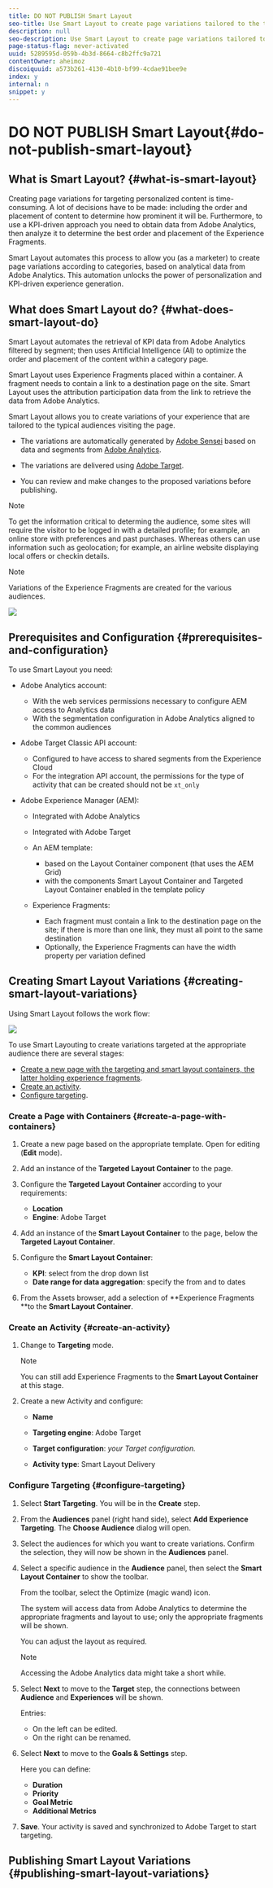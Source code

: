 ```yaml
---
title: DO NOT PUBLISH Smart Layout
seo-title: Use Smart Layout to create page variations tailored to the typical audiences visiting the page.
description: null
seo-description: Use Smart Layout to create page variations tailored to the typical audiences visiting the page.
page-status-flag: never-activated
uuid: 5289595d-059b-4b3d-8664-c8b2ffc9a721
contentOwner: aheimoz
discoiquuid: a573b261-4130-4b10-bf99-4cdae91bee9e
index: y
internal: n
snippet: y
---
```


# DO NOT PUBLISH Smart Layout{#do-not-publish-smart-layout}

<!--
Comment Type: remark
Last Modified By: Alison Heimoz (aheimoz)
Last Modified Date: 2018-11-28T07:27:23.806-0500
<p>This page is not tagged (as otherwise it breaks the Help Container page)<br /> </p>
-->

<!--
Comment Type: remark
Last Modified By: Alison Heimoz (aheimoz)
Last Modified Date: 2018-11-08T05:38:12.145-0500
<p>Test page (nightly)</p>
<ul>
<li>http://qa-fluidxp-snapshot.corp.adobe.com:4602/smartlayout_test/sites.html/content/smartlayout</li>
</ul>
-->

<!--
Comment Type: remark
Last Modified By: Alison Heimoz (aheimoz)
Last Modified Date: 2018-11-05T03:12:05.329-0500
<p>See</p>
<ul>
<li>/Users/aheimoz/WiP/SmartLayout/DemoScriptAndTest.odt</li>
</ul>
-->

<!--
Comment Type: remark
Last Modified By: Alison Heimoz (aheimoz)
Last Modified Date: 2018-11-08T05:38:32.935-0500
<p><strong>what to install:</strong></p>
<ul>
<li>https://www.adobeprerelease.com/beta/F915BBE2-0DFE-45C4-D89D-E092EF684B22
<ul>
<li>Installation on DEV environment
<ul>
<li>Use with AEM <a href="https://www.adobeaemcloud.com/content/marketplace/marketplaceProxy.html?packagePath=/content/companies/public/adobe/packages/cq640/servicepack/AEM-6.4.2.0">6.4 SP2</a> with sample content </li>
<li>Install cq-6.4.0-featurepack-24238-0.1.2.zip (see Download section below) using PackageManager that contains the feature and a demo</li>
</ul> </li>
</ul> </li>
<li>https://wiki.corp.adobe.com/display/DMSArchitecture/KT+-+Smart+Layout
<ul>
<li>Installation
<ul>
<li>Use with AEM <a href="https://artifactory.corp.adobe.com/artifactory/maven-aem-release-local/com/adobe/cq/aem-service-pkg/6.4.2-load8/aem-service-pkg-6.4.2-load8.zip">6.4 SP2</a>.</li>
<li>Install <a href="https://artifactory.corp.adobe.com/artifactory/maven-aem-release-local/com/adobe/cq/feature/cq-6.4.0-featurepack-24238/">NPR-24238</a>.</li>
<li>Install <a href="https://artifactory.corp.adobe.com/artifactory/maven-aem-release-local/com/adobe/cq/smartlayout-it-common-content/">demo package</a> - only for demos not for limited beta participants! - this connects with Analytics and Target demo accounts.</li>
</ul> </li>
</ul> </li>
</ul>
-->

## What is Smart Layout? {#what-is-smart-layout}

Creating page variations for targeting personalized content is time-consuming. A lot of decisions have to be made: including the order and placement of content to determine how prominent it will be. Furthermore, to use a KPI-driven approach you need to obtain data from Adobe Analytics, then analyze it to determine the best order and placement of the Experience Fragments.

Smart Layout automates this process to allow you (as a marketer) to create page variations according to categories, based on analytical data from Adobe Analytics. This automation unlocks the power of personalization and KPI-driven experience generation.

<!--
Comment Type: remark
Last Modified By: Alison Heimoz (aheimoz)
Last Modified Date: 2018-11-28T08:06:55.862-0500
<p>consider merging<br /> </p>
-->

<!--
Comment Type: draft

<p>Using attribution participation data to optimize personalize pages is a great way to increase relevance and customer engagements. Currently, the process of obtaining and analyzing the attribution participation data and using that to inform the creation of layout variations is a unsustainable effort that requires data science expertise and at lot of manual layout work.</p>
-->

<!--
Comment Type: draft

<p>The goal of Smart Layout is to democratize the access to this process by automating the process of fetching attribution participation data from Adobe Analytics for relevant audiences and optimizing the placement of experience fragments, which allows the marketer to create category page variations that are based on a data at scale.</p>
-->

## What does Smart Layout do? {#what-does-smart-layout-do}

Smart Layout automates the retrieval of KPI data from Adobe Analytics filtered by segment; then uses Artificial Intelligence (AI) to optimize the order and placement of the content within a category page.

Smart Layout uses Experience Fragments placed within a container. A fragment needs to contain a link to a destination page on the site. Smart Layout uses the attribution participation data from the link to retrieve the data from Adobe Analytics.

<!--
Comment Type: remark
Last Modified By: Alison Heimoz (aheimoz)
Last Modified Date: 2018-11-05T07:47:10.915-0500
<p><strong>Digital Attribution</strong> Methodologies. <strong>Attribution</strong> is the process of identifying a set of user actions (“events”) across screens and touch points that contribute in some manner to a desired outcome, and then assigning value to each of these events.</p>
<p>A <strong>participation metric</strong> is a visit based <strong>metric</strong> that assigns full credit from success events to all values of a variable. In simple words, it allows you to determine which pages, campaigns or any other custom variable values are contributing most to your site's success.</p>
<p>In marketing, <strong>attribution</strong> is the identification of a set of user actions ("events" or "touchpoints") that contribute in some manner to a desired outcome, and then the assignment of a value to each of these events.</p>
-->

<!--
Comment Type: remark
Last Modified By: Alison Heimoz (aheimoz)
Last Modified Date: 2018-11-16T03:11:50.412-0500
<p>does the user create the variations, or does AEM?:</p>
<ul>
<li>Smart Layout allows you to create variations</li>
<li>the variations are automatically generated</li>
</ul>
<div>
Can the user manually create variations of this sort? Would they want to?
<br />
</div>
-->

Smart Layout allows you to create variations of your experience that are tailored to the typical audiences visiting the page.

* The variations are automatically generated by [Adobe Sensei](https://www.adobe.com/sensei.html) based on data and segments from [Adobe Analytics](https://www.adobe.com/analytics/adobe-analytics.html).

* The variations are delivered using [Adobe Target](https://www.adobe.com/marketing/target.html).
* You can review and make changes to the proposed variations before publishing.

<!--
Comment Type: remark
Last Modified By: Alison Heimoz (aheimoz)
Last Modified Date: 2018-11-13T03:37:02.670-0500
<p>do the use cases in the following note work?</p>
-->

>[!NOTE]
>
>To get the information critical to determing the audience, some sites will require the visitor to be logged in with a detailed profile; for example, an online store with preferences and past purchases. Whereas others can use information such as geolocation; for example, an airline website displaying local offers or checkin details.

>[!NOTE]
>
>Variations of the Experience Fragments are created for the various audiences.

![](assets/SL-02-Architecture.png) 

## Prerequisites and Configuration {#prerequisites-and-configuration}

<!--
Comment Type: remark
Last Modified By: Alison Heimoz (aheimoz)
Last Modified Date: 2018-11-02T02:37:26.972-0400
<p>Might need to be relocated, depending on whether this is FP or GA docs.</p>
-->

<!--
Comment Type: remark
Last Modified By: Alison Heimoz (aheimoz)
Last Modified Date: 2018-11-02T02:47:09.351-0400
<p>Adobe Target needs to be configured to have access to shared segments from the Experience Cloud</p>
<ul>
<li><strong><em>this requirement will be removed in future version for customers that have Adobe Target Premium</em></strong></li>
</ul>
-->

<!--
Comment Type: remark
Last Modified By: Alison Heimoz (aheimoz)
Last Modified Date: 2018-11-05T02:58:00.300-0500
<p>Are the experience fragments tagged as being appropriate to a specific audience?</p>
<p>Or does SL parse the text for key terms?</p>
<p>Or.....something Analytics and/or Targeting?</p>
-->

<!--
Comment Type: remark
Last Modified By: Alison Heimoz (aheimoz)
Last Modified Date: 2018-11-13T02:11:35.825-0500
<ul>
<li>Demo package - Smart Layout Testing<br />
<ul>
<li>food-network pages - purpose?</li>
<li>XF-pages - purpose?</li>
</ul> </li>
</ul>
-->

To use Smart Layout you need:

* Adobe Analytics account:

    * With the web services permissions necessary to configure AEM access to Analytics data
    * With the segmentation configuration in Adobe Analytics aligned to the common audiences

* Adobe Target Classic API account:

    * Configured to have access to shared segments from the Experience Cloud  
    * For the integration API account, the permissions for the type of activity that can be created should not be `xt_only`

* Adobe Experience Manager (AEM):

    * Integrated with Adobe Analytics
    * Integrated with Adobe Target
    * An AEM template:

        * based on the Layout Container component (that uses the AEM Grid)
        * with the components Smart Layout Container and Targeted Layout Container enabled in the template policy

    * Experience Fragments:

        * Each fragment must contain a link to the destination page on the site; if there is more than one link, they must all point to the same destination
        * Optionally, the Experience Fragments can have the width property per variation defined

## Creating Smart Layout Variations {#creating-smart-layout-variations}

<!--
Comment Type: remark
Last Modified By: Alison Heimoz (aheimoz)
Last Modified Date: 2018-11-16T03:29:10.513-0500
<p>What's the purpose of variations in this context?</p>
<ul>
<li>different audiences?</li>
<li>different channels?</li>
<li>both?</li>
</ul>
<div>
How does Smart Layouting consider/select from the various variations? Or does the user have to configure each?
<br />
</div>
-->

Using Smart Layout follows the work flow:

![](assets/SL-01-MVPWorkflow.png)

To use Smart Layouting to create variations targeted at the appropriate audience there are several stages:

* [Create a new page with the targeting and smart layout containers, the latter holding experience fragments](/authoring/using/smart-layout.html?cq_ck=1542091597887#CreateaPagewithContainers).
* [Create an activity](/authoring/using/smart-layout.html?cq_ck=1542091597887#CreateanActivity).
* [Configure targeting](/authoring/using/smart-layout.html?cq_ck=1542091597887#ConfigureTargeting).

### Create a Page with Containers {#create-a-page-with-containers}

1. Create a new page based on the appropriate template. Open for editing (**Edit** mode).

   <!--
   Comment Type: remark
   Last Modified By: Alison Heimoz (aheimoz)
   Last Modified Date: 2019-01-14T03:52:20.690-0500
   <p>eg http://localhost:4502/editor.html/content/smartlayout/en/test-01.html<br /> </p>
   -->

1. Add an instance of the **Targeted Layout Container** to the page.  

1. Configure the **Targeted Layout Container** according to your requirements:

   <!--
   Comment Type: remark
   Last Modified By: Alison Heimoz (aheimoz)
   Last Modified Date: 2019-01-14T03:24:36.284-0500
   <p>eg location - SLBeta</p>
   -->

    * **Location**
    * **Engine**: Adobe Target

1. Add an instance of the **Smart Layout Container** to the page, below the **Targeted Layout Container**.
1. Configure the **Smart Layout Container**:

   <!--
   Comment Type: remark
   Last Modified By: Alison Heimoz (aheimoz)
   Last Modified Date: 2019-01-14T03:51:53.354-0500
   <p>eg</p>
   <p>KPI</p>
   <p>- second instance of Page Views</p>
   <p>Date range</p>
   <p>- 2018-09-01 - 2018-09-30</p>
   -->

    * **KPI**: select from the drop down list
    * **Date range for data aggregation**: specify the from and to dates

1. From the Assets browser, add a selection of **Experience Fragments **to the **Smart Layout Container**.

   <!--
   Comment Type: remark
   Last Modified By: Alison Heimoz (aheimoz)
   Last Modified Date: 2019-01-14T03:53:01.668-0500
   <p>filter XFs on path /content/experience-fragments/Smart_Layout_demo_XFs</p>
   -->

### Create an Activity {#create-an-activity}

<!--
Comment Type: remark
Last Modified By: Alison Heimoz (aheimoz)
Last Modified Date: 2018-11-13T01:56:09.061-0500
<ul>
<li>what exactly is an activity in this context?</li>
<li>what can be done with it?</li>
<li>need to cross-reference Analytics/Targeting docs?<br /> </li>
</ul>
-->

1. Change to **Targeting** mode.

   >[!NOTE]
   >
   >You can still add Experience Fragments to the **Smart Layout Container** at this stage.

1. Create a new Activity and configure:

   <!--
   Comment Type: remark
   Last Modified By: Alison Heimoz (aheimoz)
   Last Modified Date: 2019-01-14T03:56:52.240-0500
   <p>eg any name / Adobe Target / sitesc / Smart Layout Delivery<br /> </p>
   -->

    * **Name** 
    
    * **Targeting engine**: Adobe Target
    * **Target configuration**: *your Target configuration.*
    
    * **Activity type**: Smart Layout Delivery

### Configure Targeting {#configure-targeting}

<!--
Comment Type: remark
Last Modified By: Alison Heimoz (aheimoz)
Last Modified Date: 2018-11-13T01:56:57.077-0500
<ul>
<li>what exactly happens here, and at which step?<br /> </li>
</ul>
-->

1. Select **Start Targeting**. You will be in the **Create** step.  

1. From the **Audiences** panel (right hand side), select **Add Experience Targeting**. The **Choose Audience** dialog will open.  

1. Select the audiences for which you want to create variations. Confirm the selection, they will now be shown in the **Audiences** panel.

   <!--
   Comment Type: remark
   Last Modified By: Alison Heimoz (aheimoz)
   Last Modified Date: 2018-11-13T00:29:34.045-0500
   <p>There are additional actions for each audience - what can be done with each:</p>
   <ul>
   <li>Edit Audience</li>
   <li>Rename Experience</li>
   <li>Duplicate</li>
   <li>Delete</li>
   </ul>
   -->

1. Select a specific audience in the **Audience** panel, then select the **Smart Layout Container** to show the toolbar.

   <!--
   Comment Type: remark
   Last Modified By: Alison Heimoz (aheimoz)
   Last Modified Date: 2018-11-13T02:28:56.440-0500
   <p>does this <em><strong>have</strong></em> to be done for <em><strong>each</strong></em> audience - to format the layout?<br /> </p>
   -->

   From the toolbar, select the Optimize (magic wand) icon.

   The system will access data from Adobe Analytics to determine the appropriate fragments and layout to use; only the appropriate fragments will be shown.

   You can adjust the layout as required.

   >[!NOTE]
   >
   >Accessing the Adobe Analytics data might take a short while.

1. Select **Next** to move to the **Target** step, the connections between **Audience** and **Experiences** will be shown.

   <!--
   Comment Type: remark
   Last Modified By: Alison Heimoz (aheimoz)
   Last Modified Date: 2018-11-13T02:01:22.389-0500
   <ul>
   <li>what exactly can be done here?
   <ul>
   <li>entries on the left can be edited</li>
   <li>entries on the right can be renamed</li>
   </ul> </li>
   </ul>
   -->

   Entries:

    * On the left can be edited.
    * On the right can be renamed.

1. Select **Next** to move to the **Goals & Settings** step.

   Here you can define:

    * **Duration**
    * **Priority**
    * **Goal Metric**
    * **Additional Metrics**

1. **Save**. Your activity is saved and synchronized to Adobe Target to start targeting.

## Publishing Smart Layout Variations {#publishing-smart-layout-variations}

<!--
Comment Type: remark
Last Modified By: Alison Heimoz (aheimoz)
Last Modified Date: 2018-11-13T02:54:08.099-0500
<p><strong>A: <em>Publishing using Experience targeting</em> (for now, the default Smart Layout Delivery method is experience targeting)</strong></p>
<ol>
<li>Click next two times in the targeting workflow to get to the <em>goals & settings </em>step.</li>
<li>Select the duration of the campaign. </li>
<li>Select a metric that is aligned with the KPI that was selected for optimization.</li>
<li>Click save to start the Target activity.</li>
</ol>
<p><strong>B: </strong><em>Publishing using other Target activity</em></p>
<ol>
<li>In the targeting workflow right-click on the Smart Layout container and select 'Export to Target'.</li>
<li>The experience variations are exported to Target and can be used to set up Target campaigns.</li>
</ol>
-->

<!--
Comment Type: remark
Last Modified By: Alison Heimoz (aheimoz)
Last Modified Date: 2018-11-13T02:54:29.659-0500
<ul>
<li>what needs to be published, in which system and in which order?</li>
<li>what when any element gets updated?</li>
</ul>
-->

